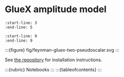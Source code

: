 # GlueX amplitude model

```{include} ../README.md
:start-line: 3
:end-line: 5
```

```{include} ../README.md
:start-line: 9
:end-line: 9
```

:::{figure} fig/feynman-gluex-two-pseudoscalar.svg
:::

See [the repository](https://github.com/redeboer/gluex-amplitude) for installation instructions.

:::{rubric} Notebooks
:::
:::{tableofcontents}
:::
